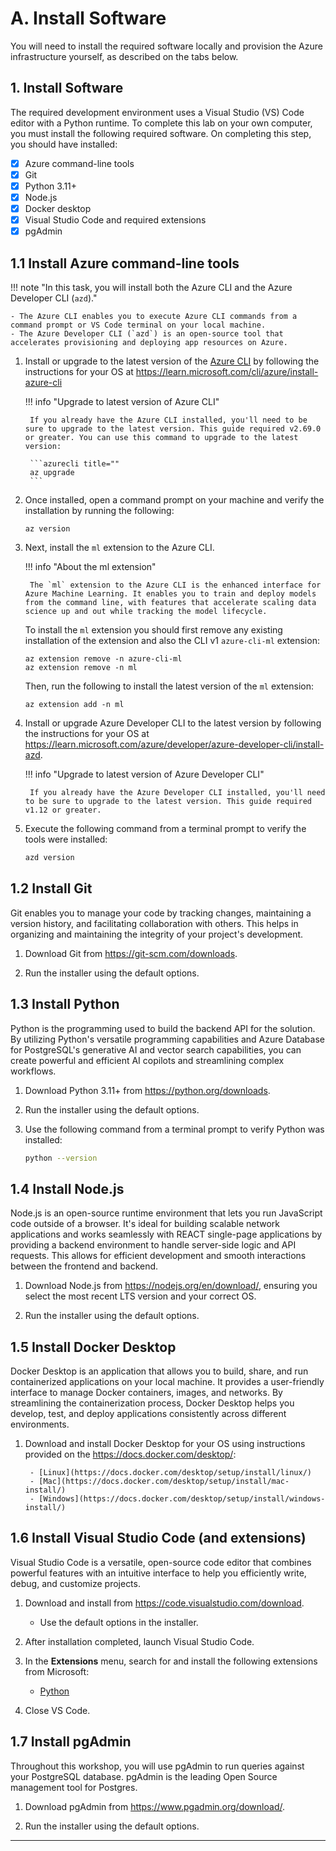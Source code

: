 # A. Install Software

You will need to install the required software locally and provision the Azure infrastructure yourself, as described on the tabs below.

## 1. Install Software

The required development environment uses a Visual Studio (VS) Code editor with a Python runtime. To complete this lab on your own computer, you must install the following required software. On completing this step, you should have installed:

- [X] Azure command-line tools
- [X] Git
- [X] Python 3.11+
- [X] Node.js
- [X] Docker desktop
- [X] Visual Studio Code and required extensions
- [X] pgAdmin

## **1.1 Install Azure command-line tools**

!!! note "In this task, you will install both the Azure CLI and the Azure Developer CLI (`azd`)."

    - The Azure CLI enables you to execute Azure CLI commands from a command prompt or VS Code terminal on your local machine.
    - The Azure Developer CLI (`azd`) is an open-source tool that accelerates provisioning and deploying app resources on Azure.

1. Install or upgrade to the latest version of the [Azure CLI](https://docs.microsoft.com/cli/azure/?view=azure-cli-latest) by following the instructions for your OS at <https://learn.microsoft.com/cli/azure/install-azure-cli>

    !!! info "Upgrade to latest version of Azure CLI"

        If you already have the Azure CLI installed, you'll need to be sure to upgrade to the latest version. This guide required v2.69.0 or greater. You can use this command to upgrade to the latest version:

        ```azurecli title=""
        az upgrade
        ```

2. Once installed, open a command prompt on your machine and verify the installation by running the following:

    ```azurecli title=""
    az version
    ```

3. Next, install the `ml` extension to the Azure CLI.

    !!! info "About the ml extension"

        The `ml` extension to the Azure CLI is the enhanced interface for Azure Machine Learning. It enables you to train and deploy models from the command line, with features that accelerate scaling data science up and out while tracking the model lifecycle.

    To install the `ml` extension you should first remove any existing installation of the extension and also the CLI v1 `azure-cli-ml` extension:

    ```azurecli title=""
    az extension remove -n azure-cli-ml
    az extension remove -n ml
    ```

    Then, run the following to install the latest version of the `ml` extension:

    ```azurecli title=""
    az extension add -n ml
    ```

4. Install or upgrade Azure Developer CLI to the latest version by following the instructions for your OS at <https://learn.microsoft.com/azure/developer/azure-developer-cli/install-azd>.

    !!! info "Upgrade to latest version of Azure Developer CLI"

        If you already have the Azure Developer CLI installed, you'll need to be sure to upgrade to the latest version. This guide required v1.12 or greater.

5. Execute the following command from a terminal prompt to verify the tools were installed:
    
    ```bash title=""
    azd version
    ```

## **1.2 Install Git**

Git enables you to manage your code by tracking changes, maintaining a version history, and facilitating collaboration with others. This helps in organizing and maintaining the integrity of your project's development.

1. Download Git from <https://git-scm.com/downloads>.

2. Run the installer using the default options.

## **1.3 Install Python**

Python is the programming used to build the backend API for the solution. By utilizing Python's versatile programming capabilities and Azure Database for PostgreSQL's generative AI and vector search capabilities, you can create powerful and efficient AI copilots and streamlining complex workflows.

1. Download Python 3.11+ from <https://python.org/downloads>.

2. Run the installer using the default options.

3. Use the following command from a terminal prompt to verify Python was installed:

    ```bash title=""
    python --version
    ```

## **1.4 Install Node.js**

Node.js is an open-source runtime environment that lets you run JavaScript code outside of a browser. It's ideal for building scalable network applications and works seamlessly with REACT single-page applications by providing a backend environment to handle server-side logic and API requests. This allows for efficient development and smooth interactions between the frontend and backend.

1. Download Node.js from <https://nodejs.org/en/download/>, ensuring you select the most recent LTS version and your correct OS.

2. Run the installer using the default options.

## **1.5 Install Docker Desktop**

Docker Desktop is an application that allows you to build, share, and run containerized applications on your local machine. It provides a user-friendly interface to manage Docker containers, images, and networks. By streamlining the containerization process, Docker Desktop helps you develop, test, and deploy applications consistently across different environments.

1. Download and install Docker Desktop for your OS using instructions provided on the <https://docs.docker.com/desktop/>:

        - [Linux](https://docs.docker.com/desktop/setup/install/linux/)
        - [Mac](https://docs.docker.com/desktop/setup/install/mac-install/)
        - [Windows](https://docs.docker.com/desktop/setup/install/windows-install/)

## **1.6 Install Visual Studio Code (and extensions)**

Visual Studio Code is a versatile, open-source code editor that combines powerful features with an intuitive interface to help you efficiently write, debug, and customize projects.

1.  Download and install from <https://code.visualstudio.com/download>.

    - Use the default options in the installer.

2.  After installation completed, launch Visual Studio Code.

3.  In the **Extensions** menu, search for and install the following extensions from Microsoft:

    - [Python](https://marketplace.visualstudio.com/items?itemName=ms-python.python)

4.  Close VS Code.

## **1.7 Install pgAdmin**

Throughout this workshop, you will use pgAdmin to run queries against your PostgreSQL database. pgAdmin is the leading Open Source management tool for Postgres.

1.  Download pgAdmin from <https://www.pgadmin.org/download/>.

2.  Run the installer using the default options.

---
